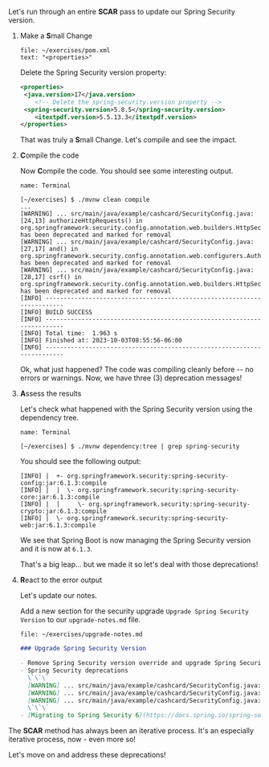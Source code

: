 Let's run through an entire **SCAR** pass to update our Spring Security version.

1. Make a **S**mall Change

   ```editor:select-matching-text
   file: ~/exercises/pom.xml
   text: "<properties>"
   ```

   Delete the Spring Security version property:

   ```xml
   <properties>
   	<java.version>17</java.version>
       <!-- Delete the spring-security.version property -->
   	<spring-security.version>5.8.5</spring-security.version>
       <itextpdf.version>5.5.13.3</itextpdf.version>
   </properties>
   ```

   That was truly a **S**mall Change. Let's compile and see the impact.

1. **C**ompile the code

   Now **C**ompile the code. You should see some interesting output.

   ```dashboard:open-dashboard
   name: Terminal
   ```

   ```shell
   [~/exercises] $ ./mvnw clean compile
   ...
   [WARNING] ... src/main/java/example/cashcard/SecurityConfig.java:[24,13] authorizeHttpRequests() in org.springframework.security.config.annotation.web.builders.HttpSecurity has been deprecated and marked for removal
   [WARNING] ... src/main/java/example/cashcard/SecurityConfig.java:[27,17] and() in org.springframework.security.config.annotation.web.configurers.AuthorizeHttpRequestsConfigurer.AuthorizationManagerRequestMatcherRegistry has been deprecated and marked for removal
   [WARNING] ... src/main/java/example/cashcard/SecurityConfig.java:[28,17] csrf() in org.springframework.security.config.annotation.web.builders.HttpSecurity has been deprecated and marked for removal
   [INFO] ------------------------------------------------------------------------
   [INFO] BUILD SUCCESS
   [INFO] ------------------------------------------------------------------------
   [INFO] Total time:  1.963 s
   [INFO] Finished at: 2023-10-03T08:55:56-06:00
   [INFO] ------------------------------------------------------------------------
   ```

   Ok, what just happened? The code was compiling cleanly before -- no errors or warnings. Now, we have three (3) deprecation messages!

1. **A**ssess the results

   Let's check what happened with the Spring Security version using the dependency tree.

   ```dashboard:open-dashboard
   name: Terminal
   ```

   ```shell
   [~/exercises] $ ./mvnw dependency:tree | grep spring-security
   ```

   You should see the following output:

   ```shell
   [INFO] |  +- org.springframework.security:spring-security-config:jar:6.1.3:compile
   [INFO] |  |  \- org.springframework.security:spring-security-core:jar:6.1.3:compile
   [INFO] |  |     \- org.springframework.security:spring-security-crypto:jar:6.1.3:compile
   [INFO] |  \- org.springframework.security:spring-security-web:jar:6.1.3:compile
   ```

   We see that Spring Boot is now managing the Spring Security version and it is now at `6.1.3`.

   That's a big leap... but we made it so let's deal with those deprecations!

1. **R**eact to the error output

   Let's update our notes.

   Add a new section for the security upgrade `Upgrade Spring Security Version` to our `upgrade-notes.md` file.

   ```editor:open-file
   file: ~/exercises/upgrade-notes.md
   ```

   ```markdown
   ### Upgrade Spring Security Version

   - Remove Spring Security version override and upgrade Spring Security to `6.1.3`
   - Spring Security deprecations
     \`\`\`
     [WARNING] ... src/main/java/example/cashcard/SecurityConfig.java:[24,13] authorizeHttpRequests() in org.springframework.security.config.annotation.web.builders.HttpSecurity has been deprecated and marked for removal
     [WARNING] ... src/main/java/example/cashcard/SecurityConfig.java:[27,17] and() in org.springframework.security.config.annotation.web.configurers.AuthorizeHttpRequestsConfigurer.AuthorizationManagerRequestMatcherRegistry has been deprecated and marked for removal
     [WARNING] ... src/main/java/example/cashcard/SecurityConfig.java:[28,17] csrf() in org.springframework.security.config.annotation.web.builders.HttpSecurity has been deprecated and marked for removal
     \`\`\`
   - [Migrating to Spring Security 6](https://docs.spring.io/spring-security/reference/6.0/migration/index.html)
   ```

The **SCAR** method has always been an iterative process. It's an especially iterative process, now - even more so!

Let's move on and address these deprecations!

